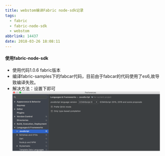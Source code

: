 ```yaml
---
title: webstom编译Fabric node-sdk记录
tags:
  - fabric
  - fabric-node-sdk
  - webstom
abbrlink: 14437
date: 2018-03-26 18:08:11
---
```


#### 使用fabric-node-sdk

- 使用代码1.0.6 fabric版本
- 编译fabric-samples下的fabcar代码，目前由于fabcar的代码使用了es6,故导致编译失败。
- 解决方法：设置下即可
 ![](/images/fabcar_build_set.png)